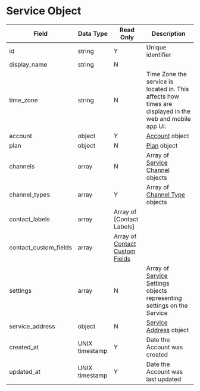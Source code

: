# Service Object

Field | Data Type | Read Only | Description
--- | --- | --- | --- 
id | string | Y | Unique identifier
display_name | string | N | 
time_zone | string | N | Time Zone the service is located in.  This affects how times are displayed in the web and mobile app UI.
account | object | Y | [Account] object
plan | object | N | [Plan] object
channels | array | N | Array of [Service Channel] objects
channel_types | array | Y | Array of [Channel Type] objects
contact_labels | array | Array of [Contact Labels]
contact_custom_fields | array | Array of [Contact Custom Fields]
settings | array | N | Array of [Service Settings] objects representing settings on the Service
service_address | object | N | [Service Address] object
created_at | UNIX timestamp | Y | Date the Account was created
updated_at | UNIX timestamp | Y | Date the Account was last updated

[Account]: /accounts/README.md
[Plan]: /plans/README.md
[Service Channel]: /service_channels/README.md
[Channel Type]: /channel_types/README.md
[Service Settings]: /service_settings/README.md
[Service Address]: /service_addresses/README.md
[Contact Label]: /labels/README.md
[Contact Custom Fields]: /contact_custom_fields/README.md
